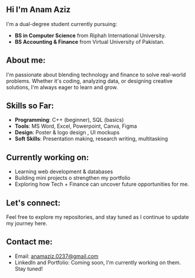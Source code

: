 ## Hi I'm Anam Aziz
I'm a dual-degree student currently pursuing:
- **BS in Computer Science** from Riphah International University.
- **BS Accounting & Finance** from Virtual University of Pakistan. 

## About me: 
I'm passionate about blending technology and finance to solve real-world problems. Whether it's coding, analyzing data, or designing creative solutions, 
I'm always eager to learn and grow. 

## Skills so Far:
- **Programming**: C++ (beginner), SQL (basics) 
- **Tools**: MS Word, Excel, Powerpoint, Canva, Figma
- **Design**: Poster & logo design , UI mockups 
- **Soft Skills**: Presentation making, research writing, multitasking 

## Currently working on: 
- Learning web development & databases
- Building mini projects o strengthen my portfolio
- Exploring how Tech + Finance can uncover future opportunities for me.

## Let's connect: 
Feel free to explore my repositories, and stay tuned as I continue to update my journey here. 

## Contact me: 
- Email: anamaziz.0237@gmail.com
- LinkedIn and Portfolio: Coming soon, I'm currently working on them. Stay tuned! 
